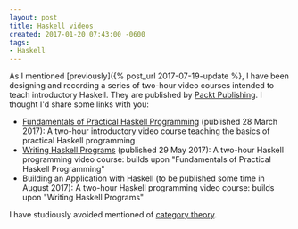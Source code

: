 ```yaml
---
layout: post
title: Haskell videos
created: 2017-01-20 07:43:00 -0600
tags:
- Haskell
---
```

As I mentioned [previously]({% post_url 2017-07-19-update %}, I have been designing and recording a series of two-hour video courses intended to teach introductory Haskell. They are published by [Packt Publishing][packt]. I thought I'd share some links with you:

* [Fundamentals of Practical Haskell Programming][part1] (published 28 March 2017): A two-hour introductory video course teaching the basics of practical Haskell programming
* [Writing Haskell Programs][part2] (published 29 May 2017): A two-hour Haskell programming video course: builds upon "Fundamentals of Practical Haskell Programming"
* Building an Application with Haskell (to be published some time in August 2017): A two-hour Haskell programming video course: builds upon "Writing Haskell Programs"

I have studiously avoided mentioned of [category theory][bartosz].

[bartosz]: https://bartoszmilewski.com/category/category-theory/
[packt]: https://www.packtpub.com/
[part1]: https://www.packtpub.com/application-development/fundamentals-practical-haskell-programming-video
[part2]: https://www.packtpub.com/application-development/writing-haskell-programs-video
